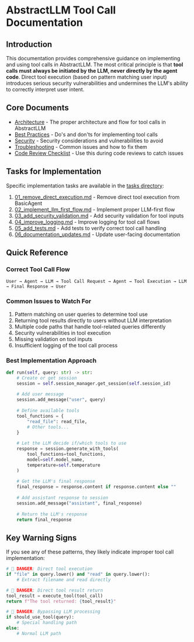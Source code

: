 # AbstractLLM Tool Call Documentation

## Introduction

This documentation provides comprehensive guidance on implementing and using tool calls in AbstractLLM. The most critical principle is that **tool calls must always be initiated by the LLM, never directly by the agent code**. Direct tool execution (based on pattern matching user input) introduces serious security vulnerabilities and undermines the LLM's ability to correctly interpret user intent.

## Core Documents

- [Architecture](architecture.md) - The proper architecture and flow for tool calls in AbstractLLM
- [Best Practices](best_practices.md) - Do's and don'ts for implementing tool calls
- [Security](security.md) - Security considerations and vulnerabilities to avoid
- [Troubleshooting](troubleshooting.md) - Common issues and how to fix them
- [Code Review Checklist](code_review_checklist.md) - Use this during code reviews to catch issues

## Tasks for Implementation

Specific implementation tasks are available in the [tasks directory](tasks/):

1. [01_remove_direct_execution.md](tasks/01_remove_direct_execution.md) - Remove direct tool execution from BasicAgent
2. [02_implement_llm_first_flow.md](tasks/02_implement_llm_first_flow.md) - Implement proper LLM-first flow
3. [03_add_security_validation.md](tasks/03_add_security_validation.md) - Add security validation for tool inputs
4. [04_improve_logging.md](tasks/04_improve_logging.md) - Improve logging for tool call flows
5. [05_add_tests.md](tasks/05_add_tests.md) - Add tests to verify correct tool call handling
6. [06_documentation_updates.md](tasks/06_documentation_updates.md) - Update user-facing documentation

## Quick Reference

### Correct Tool Call Flow

```
User → Agent → LLM → Tool Call Request → Agent → Tool Execution → LLM → Final Response → User
```

### Common Issues to Watch For

1. Pattern matching on user queries to determine tool use
2. Returning tool results directly to users without LLM interpretation
3. Multiple code paths that handle tool-related queries differently
4. Security vulnerabilities in tool execution
5. Missing validation on tool inputs
6. Insufficient logging of the tool call process

### Best Implementation Approach

```python
def run(self, query: str) -> str:
    # Create or get session
    session = self.session_manager.get_session(self.session_id)
    
    # Add user message
    session.add_message("user", query)
    
    # Define available tools
    tool_functions = {
        "read_file": read_file,
        # Other tools...
    }
    
    # Let the LLM decide if/which tools to use
    response = session.generate_with_tools(
        tool_functions=tool_functions,
        model=self.model_name,
        temperature=self.temperature
    )
    
    # Get the LLM's final response
    final_response = response.content if response.content else ""
    
    # Add assistant response to session
    session.add_message("assistant", final_response)
    
    # Return the LLM's response
    return final_response
```

## Key Warning Signs

If you see any of these patterns, they likely indicate improper tool call implementation:

```python
# 🚨 DANGER: Direct tool execution
if "file" in query.lower() and "read" in query.lower():
    # Extract filename and read directly

# 🚨 DANGER: Direct tool result return
tool_result = execute_tool(tool_call)
return f"The tool returned: {tool_result}"

# 🚨 DANGER: Bypassing LLM processing
if should_use_tool(query):
    # Special handling path
else:
    # Normal LLM path
``` 